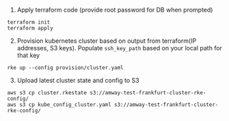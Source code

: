 1. Apply terraform code (provide root password for DB when prompted)

 ```
terraform init
terraform apply
```

2. Provision kubernetes cluster based on output from terraform(IP addresses, S3 keys). Populate ```ssh_key_path``` based on your local path for that key

```
rke up --config provision/cluster.yaml
```

3. Upload latest cluster state and config to S3

```
aws s3 cp cluster.rkestate s3://amway-test-frankfurt-cluster-rke-config/
aws s3 cp kube_config_cluster.yaml s3://amway-test-frankfurt-cluster-rke-config/
```
